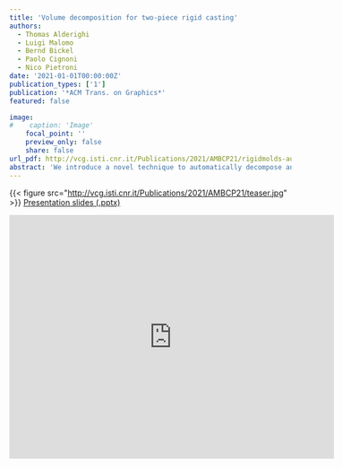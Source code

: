 ```yaml
---
title: 'Volume decomposition for two-piece rigid casting'
authors:
  - Thomas Alderighi
  - Luigi Malomo
  - Bernd Bickel
  - Paolo Cignoni
  - Nico Pietroni
date: '2021-01-01T00:00:00Z'
publication_types: ['1']
publication: '*ACM Trans. on Graphics*'
featured: false

image:
#    caption: 'Image'
    focal_point: ''
    preview_only: false
    share: false
url_pdf: http://vcg.isti.cnr.it/Publications/2021/AMBCP21/rigidmolds-authorversion.pdf
abstract: 'We introduce a novel technique to automatically decompose an input object''s volume into a set of parts that can be represented by two opposite height fields. Such decomposition enables the manufacturing of individual parts using two-piece reusable rigid molds. Our decomposition strategy relies on a new energy formulation that utilizes a pre-computed signal on the mesh volume representing the accessibility for a predefined set of extraction directions. Thanks to this novel formulation, our method allows for efficient optimization of a fabrication-aware partitioning of volumes in a completely automatic way. We demonstrate the efficacy of our approach by generating valid volume partitionings for a wide range of complex objects and physically reproducing several of them.             Presentation slides (.pptx)'
---
```

{{< figure src="http://vcg.isti.cnr.it/Publications/2021/AMBCP21/teaser.jpg" >}}
[Presentation slides (.pptx)](http://vcg.isti.cnr.it/Publicstions/2021/AMBCP21/SA21_rigidmolds_presentation.pptx)

<iframe width="580" height="435" src="https://www.youtube.com/embed/spjTRArOeNY" title="YouTube video player" frameborder="0" allow="accelerometer; autoplay; clipboard-write; encrypted-media; gyroscope; picture-in-picture" frameborder="0" allowfullscreen>

